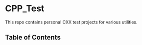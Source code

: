 # CPP_Test
This repo contains personal CXX test projects for various utilities.

## Table of Contents

